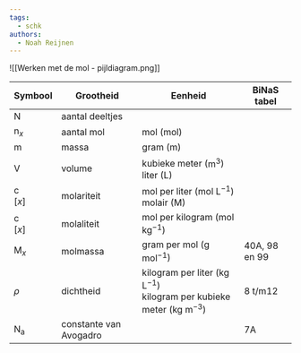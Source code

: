 ```yaml
---
tags:
  - schk
authors:
  - Noah Reijnen
---
```

![[Werken met de mol - pijldiagram.png]]

| Symbool               | Grootheid              | Eenheid                                                                                    | BiNaS tabel   |
| --------------------- | ---------------------- | ------------------------------------------------------------------------------------------ | ------------- |
| $\text{N}$            | aantal deeltjes        |                                                                                            |               |
| $\text{n}_{x}$        | aantal mol             | mol ($\text{mol}$)                                                                         |               |
| $\text{m}$            | massa                  | gram ($\text{m}$)                                                                          |               |
| $\text{V}$            | volume                 | kubieke meter ($\text{m}^3$)<br>liter ($\text{L}$)                                         |               |
| $\text{c}$<br>$[x]$   | molariteit             | mol per liter ($\text{mol L}^{-1}$)<br>molair ($\text{M}$)                                 |               |
| $\text{c}$<br>$[x]$   | molaliteit             | mol per kilogram ($\text{mol kg}^{-1}$)                                                    |               |
| $\text{M}_{x}$        | molmassa               | gram per mol ($\text{g mol}^{-1}$)                                                         | 40A, 98 en 99 |
| $\rho$                | dichtheid              | kilogram per liter ($\text{kg L}^{-1}$)<br>kilogram per kubieke meter ($\text{kg m}^{-3}$) | 8 t/m12       |
| $\text{N}_{\text{a}}$ | constante van Avogadro |                                                                                            | 7A            |
